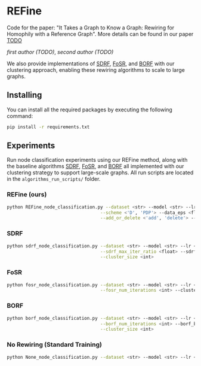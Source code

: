 # REFine

Code for the paper: "It Takes a Graph to Know a Graph: Rewiring for Homophily with a Reference Graph".
More details can be found in our paper [TODO](https://arxiv.org/******)

*first author (TODO)*, *second author (TODO)*

We also provide implementations of [SDRF](https://arxiv.org/pdf/2111.14522), [FoSR](https://arxiv.org/pdf/2210.11790), and [BORF](https://proceedings.mlr.press/v202/nguyen23c/nguyen23c.pdf) with our clustering approach, enabling these rewiring algorithms to scale to large graphs.

## Installing
You can install all the required packages by executing the following command:

```bash
pip install -r requirements.txt
```

## Experiments
Run node classification experiments using our REFine method, along with the baseline algorithms [SDRF](https://arxiv.org/pdf/2111.14522), [FoSR](https://arxiv.org/pdf/2210.11790), and [BORF](https://proceedings.mlr.press/v202/nguyen23c/nguyen23c.pdf) all implemented with our clustering strategy to support large-scale graphs.
All run scripts are located in the `algorithms_run_scripts/` folder.

### REFine (ours)
```bash
python REFine_node_classification.py --dataset <str> --model <str> --lr <float> --weight_decay <float> \
                                   --scheme <'D', 'PDP'> --data_eps <float> --sample_rate <float> \
                                   --add_or_delete <'add', 'delete'> --cluster_size <int> 
```
### SDRF
```bash
python sdrf_node_classification.py --dataset <str> --model <str> --lr <float> --weight_decay <float> \
                                   --sdrf_max_iter_ratio <float> --sdrf_tau <int> --sdrf_removal_bound <float> \
                                   --cluster_size <int> 
```
### FoSR
```bash
python fosr_node_classification.py --dataset <str> --model <str> --lr <float> --weight_decay <float> \
                                   --fosr_num_iterations <int> --cluster_size <int> 
```
### BORF
```bash
python borf_node_classification.py --dataset <str> --model <str> --lr <float> --weight_decay <float> \
                                   --borf_num_iterations <int> --borf_batch_add <int> --borf_batch_remove <int> \
                                   --cluster_size <int>
```
### No Rewiring (Standard Training)
```bash
python None_node_classification.py --dataset <str> --model <str> --lr <float> --weight_decay <float>
```
